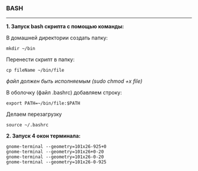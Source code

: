 ### BASH

---

**1. Запуск bash скрипта с помощью команды:**

В домашней директории создать папку:

`mkdir ~/bin`

Перенести скрипт в папку:

`cp fileName ~/bin/file`

*файл должен быть исполняемым (sudo chmod +x file)*

В оболочку (файл .bashrc) добавляем строку:

`export PATH=~/bin/file:$PATH`

Делаем перезагрузку

`source ~/.bashrc`

**2. Запуск 4 окон терминала:**

```
gnome-terminal --geometry=101x26-925+0
gnome-terminal --geometry=101x26+0-20
gnome-terminal --geometry=101x26-0-20
gnome-terminal --geometry=101x26-0-925
```
